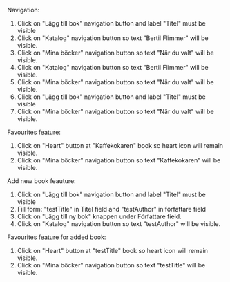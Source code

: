 Navigation:
1. Click on "Lägg till bok" navigation button and label "Titel" must be visible
2. Click on "Katalog" navigation button so text "Bertil Flimmer" will be visible.
3. Click on "Mina böcker" navigation button so text "När du valt" will be visible.
4. Click on "Katalog" navigation button so text "Bertil Flimmer" will be visible.
5. Click on "Mina böcker" navigation button so text "När du valt" will be visible.
6. Click on "Lägg till bok" navigation button and label "Titel" must be visible
7. Click on "Mina böcker" navigation button so text "När du valt" will be visible.


Favourites feature:
1. Click on "Heart" button at "Kaffekokaren" book so heart icon will remain visible.
2. Click on "Mina böcker" navigation button so text "Kaffekokaren" will be visible.


Add new book feauture:
1. Click on "Lägg till bok" navigation button and label "Titel" must be visible
2. Fill form: "testTitle" in Titel field and "testAuthor" in författare field
3. Click on "Lägg till ny bok" knappen under Författare field. 
4. Click on "Katalog" navigation button so text "testAuthor" will be visible.


Favourites feature for added book:
1. Click on "Heart" button at "testTitle" book so heart icon will remain visible.
2. Click on "Mina böcker" navigation button so text "testTitle" will be visible.